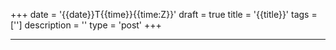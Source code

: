 +++
date = '{{date}}T{{time}}{{time:Z}}'
draft = true
title = '{{title}}'
tags = ['']
description = ''
type = 'post'
+++
***
